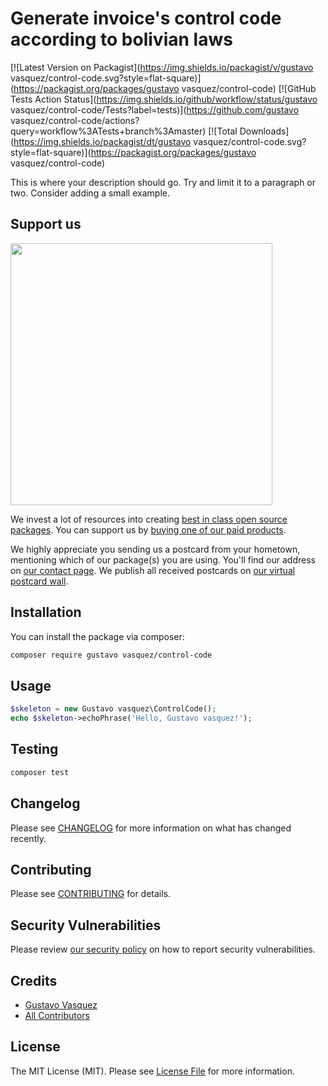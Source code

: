 # Generate invoice's control code according to bolivian laws

[![Latest Version on Packagist](https://img.shields.io/packagist/v/gustavo vasquez/control-code.svg?style=flat-square)](https://packagist.org/packages/gustavo vasquez/control-code)
[![GitHub Tests Action Status](https://img.shields.io/github/workflow/status/gustavo vasquez/control-code/Tests?label=tests)](https://github.com/gustavo vasquez/control-code/actions?query=workflow%3ATests+branch%3Amaster)
[![Total Downloads](https://img.shields.io/packagist/dt/gustavo vasquez/control-code.svg?style=flat-square)](https://packagist.org/packages/gustavo vasquez/control-code)


This is where your description should go. Try and limit it to a paragraph or two. Consider adding a small example.

## Support us

[<img src="https://github-ads.s3.eu-central-1.amazonaws.com/package-skeleton-php.jpg?t=1" width="419px" />](https://spatie.be/github-ad-click/package-skeleton-php)

We invest a lot of resources into creating [best in class open source packages](https://spatie.be/open-source). You can support us by [buying one of our paid products](https://spatie.be/open-source/support-us).

We highly appreciate you sending us a postcard from your hometown, mentioning which of our package(s) you are using. You'll find our address on [our contact page](https://spatie.be/about-us). We publish all received postcards on [our virtual postcard wall](https://spatie.be/open-source/postcards).

## Installation

You can install the package via composer:

```bash
composer require gustavo vasquez/control-code
```

## Usage

```php
$skeleton = new Gustavo vasquez\ControlCode();
echo $skeleton->echoPhrase('Hello, Gustavo vasquez!');
```

## Testing

```bash
composer test
```

## Changelog

Please see [CHANGELOG](CHANGELOG.md) for more information on what has changed recently.

## Contributing

Please see [CONTRIBUTING](.github/CONTRIBUTING.md) for details.

## Security Vulnerabilities

Please review [our security policy](../../security/policy) on how to report security vulnerabilities.

## Credits

- [Gustavo Vasquez](https://github.com/josegus)
- [All Contributors](../../contributors)

## License

The MIT License (MIT). Please see [License File](LICENSE.md) for more information.
